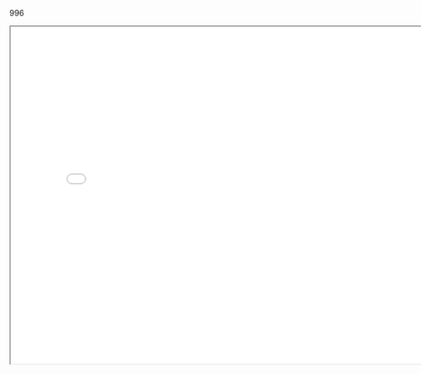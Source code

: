 996 



<iframe src="./../data/stlviewer/viewstl.html?src=./966/組合5.stl" width="800" height="600"></iframe>
